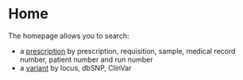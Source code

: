 # Home

The homepage allows you to search:

- a [prescription](prescription/details.md) by prescription, requisition, sample, medical record number, patient number and run number
- a [variant](qlin_genetic/exploration.md) by locus, dbSNP, ClinVar
